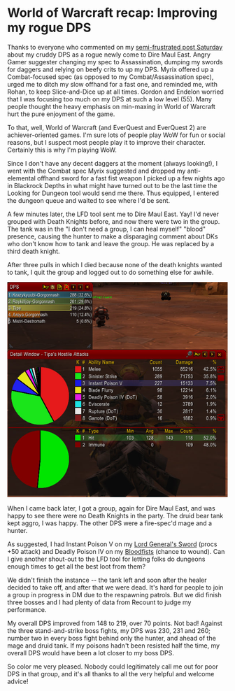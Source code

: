 # World of Warcraft recap: Improving my rogue DPS

Thanks to everyone who commented on my [semi-frustrated post Saturday](../index.php/2010/01/09/world-of-warcraft-i-suck-at-this-whole-dps-thing/) about my cruddy DPS as a rogue newly come to Dire Maul East. Angry Gamer suggester changing my spec to Assassination, dumping my swords for daggers and relying on beefy crits to up my DPS. Myrix offered up a Combat-focused spec (as opposed to my Combat/Assassination spec), urged me to ditch my slow offhand for a fast one, and reminded me, with Rohan, to keep Slice-and-Dice up at all times. Gordon and Endelon worried that I was focusing too much on my DPS at such a low level (55). Many people thought the heavy emphasis on min-maxing in World of Warcraft hurt the pure enjoyment of the game.

To that, well, World of Warcraft (and EverQuest and EverQuest 2) are achiever-oriented games. I'm sure lots of people play WoW for fun or social reasons, but I suspect most people play it to improve their character. Certainly this is why I'm playing WoW.

Since I don't have any decent daggers at the moment (always looking!), I went with the Combat spec Myrix suggested and dropped my anti-elemental offhand sword for a fast fist weapon I picked up a few nights ago in Blackrock Depths in what might have turned out to be the last time the Looking for Dungeon tool would send me there. Thus equipped, I entered the dungeon queue and waited to see where I'd be sent.

A few minutes later, the LFD tool sent me to Dire Maul East. Yay! I'd never grouped with Death Knights before, and now there were two in the group. The tank was in the "I don't need a group, I can heal myself" "blood" presence, causing the hunter to make a disparaging comment about DKs who don't know how to tank and leave the group. He was replaced by a third death knight.

After three pulls in which I died because none of the death knights wanted to tank, I quit the group and logged out to do something else for awhile.

![](../uploads/2010/01/WoW-2010-01-11-07-19-38-54.jpg "Improved Dire Maul East stats")

When I came back later, I got a group, again for Dire Maul East, and was happy to see there were no Death Knights in the party. The druid bear tank kept aggro, I was happy. The other DPS were a fire-spec'd mage and a hunter.

As suggested, I had Instant Poison V on my [Lord General's Sword](http://www.wowarmory.com/item-info.xml?i=11817) (procs +50 attack) and Deadly Poison IV on my [Bloodfists](http://www.wowarmory.com/item-info.xml?i=11744) (chance to wound). Can I give another shout-out to the LFD tool for letting folks do dungeons enough times to get all the best loot from them?

We didn't finish the instance -- the tank left and soon after the healer decided to take off, and after that we were dead. It's hard for people to join a group in progress in DM due to the respawning patrols. But we did finish three bosses and I had plenty of data from Recount to judge my performance.

My overall DPS improved from 148 to 219, over 70 points. Not bad! Against the three stand-and-strike boss fights, my DPS was 230, 231 and 260; number two in every boss fight behind only the hunter, and ahead of the mage and druid tank. If my poisons hadn't been resisted half the time, my overall DPS would have been a lot closer to my boss DPS.

So color me very pleased. Nobody could legitimately call me out for poor DPS in that group, and it's all thanks to all the very helpful and welcome advice!

